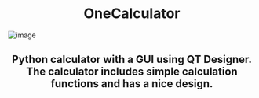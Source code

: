 <h1 align="center">OneCalculator</h1>

![image](https://github.com/onemarc/OneCalculator/assets/110691813/016d882a-cb25-4e11-8145-dba76990e4ea)

<h2 align="center">Python calculator with a GUI using QT Designer. The calculator includes simple calculation functions and has a nice design.</h2>
